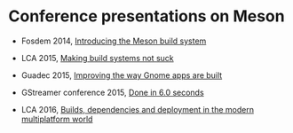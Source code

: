# Conference presentations on Meson

- Fosdem 2014, [Introducing the Meson build system](http://video.fosdem.org/2014/H2215_Ferrer/Sunday/Introducing_the_Meson_build_system.webm)

- LCA 2015, [Making build systems not suck](https://www.youtube.com/watch?v=KPi0AuVpxLI)

- Guadec 2015, [Improving the way Gnome apps are built](https://www.youtube.com/watch?v=wTf0NjjNwTU&index=14&list=PLcb5uDX8FIoDeC6z7SeW0-KW3cHUKwIHU)

- GStreamer conference 2015, [Done in 6.0 seconds](https://gstconf.ubicast.tv/videos/done-in-60-seconds-a-new-build-system-for-gstreamer)

- LCA 2016, [Builds, dependencies and deployment in the modern multiplatform world](https://www.youtube.com/watch?v=CTJtKtQ8R5k&feature=youtu.be)

